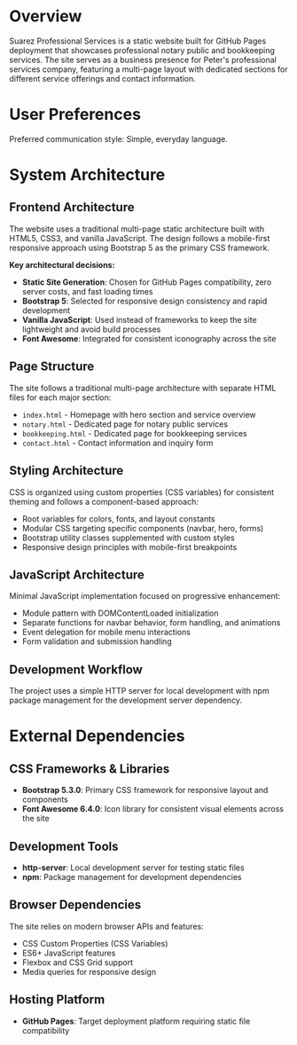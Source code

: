 # Overview

Suarez Professional Services is a static website built for GitHub Pages deployment that showcases professional notary public and bookkeeping services. The site serves as a business presence for Peter's professional services company, featuring a multi-page layout with dedicated sections for different service offerings and contact information.

# User Preferences

Preferred communication style: Simple, everyday language.

# System Architecture

## Frontend Architecture
The website uses a traditional multi-page static architecture built with HTML5, CSS3, and vanilla JavaScript. The design follows a mobile-first responsive approach using Bootstrap 5 as the primary CSS framework.

**Key architectural decisions:**
- **Static Site Generation**: Chosen for GitHub Pages compatibility, zero server costs, and fast loading times
- **Bootstrap 5**: Selected for responsive design consistency and rapid development
- **Vanilla JavaScript**: Used instead of frameworks to keep the site lightweight and avoid build processes
- **Font Awesome**: Integrated for consistent iconography across the site

## Page Structure
The site follows a traditional multi-page architecture with separate HTML files for each major section:
- `index.html` - Homepage with hero section and service overview
- `notary.html` - Dedicated page for notary public services
- `bookkeeping.html` - Dedicated page for bookkeeping services  
- `contact.html` - Contact information and inquiry form

## Styling Architecture
CSS is organized using custom properties (CSS variables) for consistent theming and follows a component-based approach:
- Root variables for colors, fonts, and layout constants
- Modular CSS targeting specific components (navbar, hero, forms)
- Bootstrap utility classes supplemented with custom styles
- Responsive design principles with mobile-first breakpoints

## JavaScript Architecture
Minimal JavaScript implementation focused on progressive enhancement:
- Module pattern with DOMContentLoaded initialization
- Separate functions for navbar behavior, form handling, and animations
- Event delegation for mobile menu interactions
- Form validation and submission handling

## Development Workflow
The project uses a simple HTTP server for local development with npm package management for the development server dependency.

# External Dependencies

## CSS Frameworks & Libraries
- **Bootstrap 5.3.0**: Primary CSS framework for responsive layout and components
- **Font Awesome 6.4.0**: Icon library for consistent visual elements across the site

## Development Tools
- **http-server**: Local development server for testing static files
- **npm**: Package management for development dependencies

## Browser Dependencies
The site relies on modern browser APIs and features:
- CSS Custom Properties (CSS Variables)
- ES6+ JavaScript features
- Flexbox and CSS Grid support
- Media queries for responsive design

## Hosting Platform
- **GitHub Pages**: Target deployment platform requiring static file compatibility